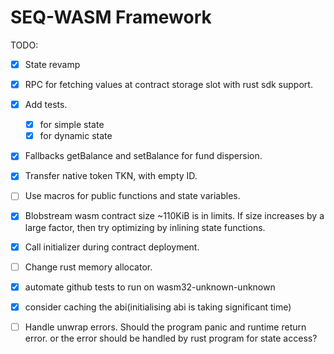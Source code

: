# SEQ-WASM Framework

TODO:
- [x] State revamp

- [x] RPC for fetching values at contract storage slot with rust sdk support.

- [x] Add tests. 
    - [x] for simple state 
    - [x] for dynamic state 

- [x] Fallbacks getBalance and setBalance for fund dispersion.

- [x] Transfer native token TKN, with empty ID.

- [ ] Use macros for public functions and state variables.

- [x] Blobstream wasm contract size ~110KiB is in limits. If size increases by a large factor, then try optimizing by inlining state functions.

- [x] Call initializer during contract deployment.

- [ ] Change rust memory allocator.

- [x] automate github tests to run on wasm32-unknown-unknown

- [x] consider caching the abi(initialising abi is taking significant time)

- [ ] Handle unwrap errors. Should the program panic and runtime return error. or the error should be handled by rust program for state access?
